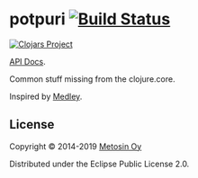 # potpuri [![Build Status](https://travis-ci.org/metosin/potpuri.svg?branch=master)](https://travis-ci.org/metosin/potpuri)

[![Clojars Project](http://clojars.org/metosin/potpuri/latest-version.svg)](http://clojars.org/metosin/potpuri)

[API Docs](https://cljdoc.xyz/d/metosin/potpuri/0.5.2/api/potpuri.core).

Common stuff missing from the clojure.core.

Inspired by [Medley](https://github.com/weavejester/medley).

## License

Copyright © 2014-2019 [Metosin Oy](http://www.metosin.fi)

Distributed under the Eclipse Public License 2.0.
